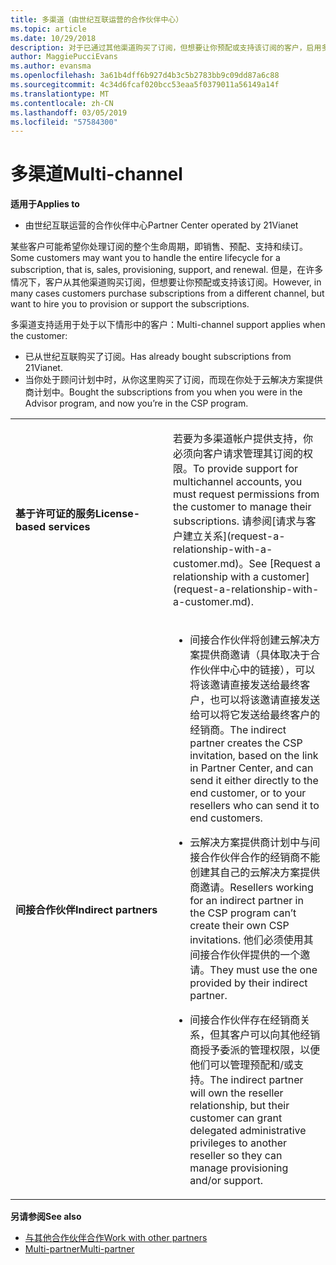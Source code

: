 ```yaml
---
title: 多渠道（由世纪互联运营的合作伙伴中心）
ms.topic: article
ms.date: 10/29/2018
description: 对于已通过其他渠道购买了订阅，但想要让你预配或支持该订阅的客户，启用多渠道支持。
author: MaggiePucciEvans
ms.author: evansma
ms.openlocfilehash: 3a61b4dff6b927d4b3c5b2783bb9c09dd87a6c88
ms.sourcegitcommit: 4c34d6fcaf020bcc53eaa5f0379011a56149a14f
ms.translationtype: MT
ms.contentlocale: zh-CN
ms.lasthandoff: 03/05/2019
ms.locfileid: "57584300"
---
```

# <a name="multi-channel"></a><span data-ttu-id="66124-103">多渠道</span><span class="sxs-lookup"><span data-stu-id="66124-103">Multi-channel</span></span>

<span data-ttu-id="66124-104">**适用于**</span><span class="sxs-lookup"><span data-stu-id="66124-104">**Applies to**</span></span>

-   <span data-ttu-id="66124-105">由世纪互联运营的合作伙伴中心</span><span class="sxs-lookup"><span data-stu-id="66124-105">Partner Center operated by 21Vianet</span></span>

<span data-ttu-id="66124-106">某些客户可能希望你处理订阅的整个生命周期，即销售、预配、支持和续订。</span><span class="sxs-lookup"><span data-stu-id="66124-106">Some customers may want you to handle the entire lifecycle for a subscription, that is, sales, provisioning, support, and renewal.</span></span> <span data-ttu-id="66124-107">但是，在许多情况下，客户从其他渠道购买订阅，但想要让你预配或支持该订阅。</span><span class="sxs-lookup"><span data-stu-id="66124-107">However, in many cases customers purchase subscriptions from a different channel, but want to hire you to provision or support the subscriptions.</span></span>

<span data-ttu-id="66124-108">多渠道支持适用于处于以下情形中的客户：</span><span class="sxs-lookup"><span data-stu-id="66124-108">Multi-channel support applies when the customer:</span></span>

-   <span data-ttu-id="66124-109">已从世纪互联购买了订阅。</span><span class="sxs-lookup"><span data-stu-id="66124-109">Has already bought subscriptions from 21Vianet.</span></span> 
-   <span data-ttu-id="66124-110">当你处于顾问计划中时，从你这里购买了订阅，而现在你处于云解决方案提供商计划中。</span><span class="sxs-lookup"><span data-stu-id="66124-110">Bought the subscriptions from you when you were in the Advisor program, and now you’re in the CSP program.</span></span>

<table>
<colgroup>
<col width="50%" />
<col width="50%" />
</colgroup>
<tbody>
<tr class="odd">
<td><p><span data-ttu-id="66124-111"><strong>基于许可证的服务</strong></span><span class="sxs-lookup"><span data-stu-id="66124-111"><strong>License-based services</strong></span></span></p></td>
<td><p><span data-ttu-id="66124-112">若要为多渠道帐户提供支持，你必须向客户请求管理其订阅的权限。</span><span class="sxs-lookup"><span data-stu-id="66124-112">To provide support for multichannel accounts, you must request permissions from the customer to manage their subscriptions.</span></span> <span data-ttu-id="66124-113">请参阅[请求与客户建立关系](request-a-relationship-with-a-customer.md)。</span><span class="sxs-lookup"><span data-stu-id="66124-113">See [Request a relationship with a customer](request-a-relationship-with-a-customer.md).</span></span></p></td>
</tr>
<tr class="odd">
<td><p><span data-ttu-id="66124-114"><strong>间接合作伙伴</strong></span><span class="sxs-lookup"><span data-stu-id="66124-114"><strong>Indirect partners</strong></span></span></p></td>
<td><ul>
<li><p><span data-ttu-id="66124-115">间接合作伙伴将创建云解决方案提供商邀请（具体取决于合作伙伴中心中的链接），可以将该邀请直接发送给最终客户，也可以将该邀请直接发送给可以将它发送给最终客户的经销商。</span><span class="sxs-lookup"><span data-stu-id="66124-115">The indirect partner creates the CSP invitation, based on the link in Partner Center, and can send it either directly to the end customer, or to your resellers who can send it to end customers.</span></span></p></li>
<li><p><span data-ttu-id="66124-116">云解决方案提供商计划中与间接合作伙伴合作的经销商不能创建其自己的云解决方案提供商邀请。</span><span class="sxs-lookup"><span data-stu-id="66124-116">Resellers working for an indirect partner in the CSP program can’t create their own CSP invitations.</span></span> <span data-ttu-id="66124-117">他们必须使用其间接合作伙伴提供的一个邀请。</span><span class="sxs-lookup"><span data-stu-id="66124-117">They must use the one provided by their indirect partner.</span></span></p></li>
<li><p><span data-ttu-id="66124-118">间接合作伙伴存在经销商关系，但其客户可以向其他经销商授予委派的管理权限，以便他们可以管理预配和/或支持。</span><span class="sxs-lookup"><span data-stu-id="66124-118">The indirect partner will own the reseller relationship, but their customer can grant delegated administrative privileges to another reseller so they can manage provisioning and/or support.</span></span></p></li>
</ul></td>
</tr>
</tbody>
</table>

<span data-ttu-id="66124-119">**另请参阅**</span><span class="sxs-lookup"><span data-stu-id="66124-119">**See also**</span></span>

-   [<span data-ttu-id="66124-120">与其他合作伙伴合作</span><span class="sxs-lookup"><span data-stu-id="66124-120">Work with other partners</span></span>](work-with-other-partners.md)
-   [<span data-ttu-id="66124-121">Multi-partner</span><span class="sxs-lookup"><span data-stu-id="66124-121">Multi-partner</span></span>](multipartner.md)
 

 

 




